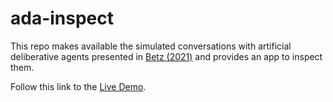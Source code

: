 # ada-inspect

This repo makes available the simulated conversations with artificial deliberative agents presented in [Betz (2021)](http://arxiv.org/abs/2104.06737) and provides an app to inspect them.

Follow this link to the [Live Demo](https://share.streamlit.io/debatelab/ada-inspect/main/app.py).
